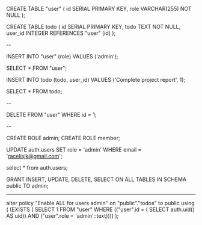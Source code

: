 
CREATE TABLE "user" (
    id SERIAL PRIMARY KEY,
    role VARCHAR(255) NOT NULL
);

CREATE TABLE todo (
    id SERIAL PRIMARY KEY,
    todo TEXT NOT NULL,
    user_id INTEGER REFERENCES "user" (id)
);

-- 

INSERT INTO "user" (role)
VALUES ('admin');

SELECT * FROM "user";

INSERT INTO todo (todo, user_id)
VALUES ('Complete project report', 1);

SELECT * FROM todo;

--

DELETE FROM "user"
WHERE id = 1;

--

CREATE ROLE admin;
CREATE ROLE member;

UPDATE auth.users
SET role = 'admin'
WHERE email = 'racelisjk@gmail.com';

select
  *
from
  auth.users;

GRANT INSERT, UPDATE, DELETE, SELECT ON ALL TABLES IN SCHEMA public TO admin;


---

alter policy "Enable ALL for users admin"
on "public"."todos"
to public
using (
  (EXISTS ( SELECT 1
   FROM "user"
  WHERE (("user".id = ( SELECT auth.uid() AS uid)) AND ("user".role = 'admin'::text))))
);